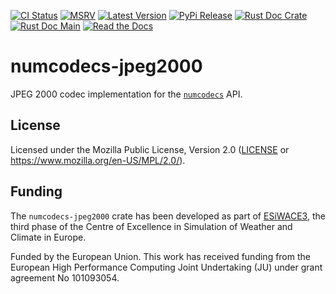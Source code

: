 [![CI Status]][workflow] [![MSRV]][repo] [![Latest Version]][crates.io] [![PyPi Release]][pypi] [![Rust Doc Crate]][docs.rs] [![Rust Doc Main]][docs] [![Read the Docs]][rtdocs]

[CI Status]: https://img.shields.io/github/actions/workflow/status/juntyr/numcodecs-rs/ci.yml?branch=main
[workflow]: https://github.com/juntyr/numcodecs-rs/actions/workflows/ci.yml?query=branch%3Amain

[MSRV]: https://img.shields.io/badge/MSRV-1.85.0-blue
[repo]: https://github.com/juntyr/numcodecs-rs

[Latest Version]: https://img.shields.io/crates/v/numcodecs-jpeg2000
[crates.io]: https://crates.io/crates/numcodecs-jpeg2000

[PyPi Release]: https://img.shields.io/pypi/v/numcodecs-wasm-jpeg2000.svg
[pypi]: https://pypi.python.org/pypi/numcodecs-wasm-jpeg2000

[Rust Doc Crate]: https://img.shields.io/docsrs/numcodecs-jpeg2000
[docs.rs]: https://docs.rs/numcodecs-jpeg2000/

[Rust Doc Main]: https://img.shields.io/badge/docs-main-blue
[docs]: https://juntyr.github.io/numcodecs-rs/numcodecs_jpeg2000

[Read the Docs]: https://img.shields.io/readthedocs/numcodecs-wasm?label=readthedocs
[rtdocs]: https://numcodecs-wasm.readthedocs.io/en/stable/api/numcodecs_wasm_jpeg2000/

# numcodecs-jpeg2000

JPEG 2000 codec implementation for the [`numcodecs`] API.

[`numcodecs`]: https://docs.rs/numcodecs/0.2/numcodecs/

## License

Licensed under the Mozilla Public License, Version 2.0 ([LICENSE](LICENSE) or https://www.mozilla.org/en-US/MPL/2.0/).

## Funding

The `numcodecs-jpeg2000` crate has been developed as part of [ESiWACE3](https://www.esiwace.eu), the third phase of the Centre of Excellence in Simulation of Weather and Climate in Europe.

Funded by the European Union. This work has received funding from the European High Performance Computing Joint Undertaking (JU) under grant agreement No 101093054.

